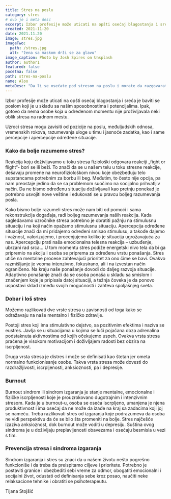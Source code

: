```yaml
---
title: Stres na poslu
category: stres
# ovo je i meta desc
excerpt: Izbor profesije može uticati na opšti osećaj blagostanja i sreća je baviti se poslom koji je u skladu sa našim sposobnostima i potencijalima.
created: 2021-11-20
date: 2021.11.20
image: stres.jpg
imageTwo:
  path: /stres.jpg
  alt: "žena sa maskom drži se za glavu"
image_caption: Photo by Josh Spires on Unsplash
author: author1
featured: false
pocetna: false
path: stres-na-poslu
name: Aloo
metaDesc: "Da li se osećate pod stresom na poslu i morate da razgovarate sa nekim? Psihoterapija može pomoći. Evo nekoliko saveta o tome."
---
```


Izbor profesije može uticati na opšti osećaj blagostanja i sreća je baviti se poslom koji je u skladu sa našim sposobnostima i potencijalima. Ipak, gotovo da nema osobe koja u određenom momentu nije proživljavala neki oblik stresa na radnom mestu.

Uzroci stresa mogu zavisiti od pozicije na poslu, međuljudskih odnosa, vremenskih rokova, razumevanja uloge u timu i jasnoće zadatka, kao i same percepcije i apercepcije određene situacije.

### Kako da bolje razumemo stres?

Reakcija koju doživljavamo u toku stresa fiziološki odgovara reakciji „fight or flight“- bori se ili beži. To znači da se u našem telu u toku stresne reakcije, dešavaju promene na neurofiziološkom nivou koje obezbeđuju telo supstancama potrebnim za borbu ili beg. Međutim, to često nije opcija, pa nam preostaje jedino da se sa problemom suočimo na socijalno prihvatljiv način. Da ne bismo određenu situaciju doživljavali kao pretnju ponekad je potrebno usvojiti nove veštine i edukovati se u pravcu boljeg razumevanja posla.

Kako bismo bolje razumeli stres može nam biti od pomoći i sama rekonstrukcija događaja, radi boljeg razumevanja naših reakcija. Kada sagledavamo uzročnike stresa potrebno je obratiti pažnju na stimulusnu situaciju i na koji način opažamo stimulusnu situaciju. Apercepcija određene situacije znači da mi pridajemo određeni smisao stimulusu, a takođe dajemo i važnost, valorizujemo, i procenjujemo koliko je situacija ugrožavajuća za nas. Apercepciju prati naša emocionalna telesna reakcija – uzbuđenje, ubrzani rad srca... U tom momentu stres podiže energetski nivo tela da bi ga pripremio na akciju i osoba se priprema za određenu vrstu ponašanja. Stres utiče na mentalne procese zahtevajući prioritet za ono čime se bavi. Ovakvo razmišljanje je veoma intenzivno, fokusirano, ali i na izvestan način ograničeno. Na kraju naše ponašanje dovodi do daljeg razvoja situacije. Adaptivno ponašanje znači da se osoba ponaša u skladu sa smislom i značenjem koje je pripisala datoj situaciji, a težnja čoveka je da ponovo uspostavi sklad između svojih mogućnosti i zahteva spoljašnjeg sveta.

### Dobar i loš stres

Možemo razlikovati dve vrste stresa u zavisnosti od toga kako se odražavaju na naše mentalno i fizičko zdravlje.

Postoji stres koji ima stimulativno dejstvo, sa pozitivnim efektima i naziva se eustres. Javlja se u situacijama u kojima se luči pojačana doza adrenalina podstaknuta aktivnostima od kojih očekujemo uspeh. Ovakva vrsta stresa praćena je visokom motivacijom i doživljajem radosti bez obzira na iscrpljenost.

Druga vrsta stresa je distres i može se definisati kao štetan jer ometa normalno funkcionisanje osobe. Takva vrsta stresa može dovesti do razdražljivosti, iscrpljenosti, anksioznosti, pa i depresije.

### Burnout

Burnout sindrom ili sindrom izgaranja je stanje mentalne, emocionalne i fizičke iscrpljenosti koje je prouzrokovano dugotrajnim i intenzivnim stresom. Kada je u burnout-u, osoba se oseća iscrpljeno, umanjena je njena produktivnost i ima osećaj da ne može da izađe na kraj sa zadacima koji joj se nameću. Treba razlikovati stres od izgaranja koje podrazumeva da osoba ne vidi perspektivu da će se bilo šta promeniti na bolje. Stres najčešće izaziva anksioznost, dok burnout može voditi u depresiju. Suština ovog sindroma je u doživljaju preplavljenosti obavezama i osećaju besmisla u vezi s tim.

### Prevencija stresa i sindroma izgaranja

Sindrom izgaranja i stres su znaci da u našem životu nešto pogrešno funkcioniše i da treba da preispitamo ciljeve i prioritete. Potrebno je postaviti granice i obezbediti sebi vreme za odmor, obogatiti emocionalni i socijalni život, odustati od definisanja sebe kroz posao, naučiti neke relaksacione tehnike i obratiti se psihoterapeutu.


Tijana Stojšić